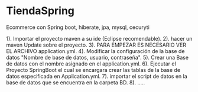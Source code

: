 # TiendaSpring
Ecommerce con Spring boot, hiberate, jpa, mysql, cecuryti

1). Importar el proyecto maven a su ide (Eclipse recomendable).
2). hacer un maven Update sobre el proyecto.
3). PARA EMPEZAR ES NECESARIO VER EL ARCHIVO application.yml.
4). Modificar la configuración de la base de datos "Nombre de  base de datos, usuario, contraseña".
5). Crear una Base de datos con el nombre asignado en el application.yml.
6). Ejecutar el Proyecto SpringBoot el cual se encargara crear las tablas de la base de datos especificada en Application.yml.
7). importar el script de datos en la base de datos que se encuentra en la carpeta BD.
8).  .....
